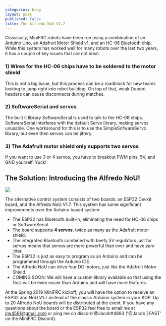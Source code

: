 ```yaml
---
categories: blog
layout: post
published: false
title: The Alfredo NoU V1.7
---
```

Classically, MiniFRC robots have been run using a combination of an Arduino Uno, an Adafruit Motor Shield v1, and an HC-06 Bluetooth chip. While this system has worked well for many robots over the last two years, it has a couple of key issues that are not ideal.

### 1) Wires for the HC-06 chips have to be soldered to the motor shield
This is not a big issue, but this process can be a roadblock for new teams looking to jump right into robot building. On top of that, weak Dupont headers can cause disconnects during matches.

### 2) SoftwareSerial and servos
The built it library SoftwareSerial is used to talk to the HC-06 chips. SoftwareSerial interferes with the default Servo library, making servos unusable. One workaround for this is to use the SimpleSofwareServo library, but even then servos can be jittery.

### 3) The Adafruit motor shield only supports two servos
If you want to use 3 or 4 servos, you have to breakout PWM pins, 5V, and GND yourself. Yuck!

## The Solution: Introducing the Alfredo NoU!

![]({{site.baseurl}}/images/IMG_20190415_203423.jpg)

The alternative control system consists of two boards: an ESP32 Devkit board, and the Alfredo NoU V1.7. This system has some significant improvements over the Arduino based system:

- The ESP32 has Bluetooth built-in, eliminating the need for HC-06 chips or SoftwareSerial.
- The board supports **4 servos**, twice as many as the Adafruit motor shield.
- The integrated Bluetooth combined with beefy 5V regulators just for servos means that servos are more powerful than ever and have _zero_ jitter.
- The ESP32 is just as easy to program as an Arduino and can be programmed through the Arduino IDE.
- The Alfredo NoU can drive four DC motors, just like the Adafruit Motor Shield.
- COMING SOON: We will have a custom library available so that using the NoU will be even easier than Arduino and will have more features.

At the Spring 2019 MiniFRC kickoff, you will have the option to receive an ESP32 and NoU V1.7 instead of the classic Arduino system in your KOP. Up to 20 Alfredo NoU boards will be distributed at the event. If you have any questions about the board or the ESP32 feel free to email me at jrw4561@gmail.com or ping me on discord @Jacob#4883 ('@Jacob \| FAST' on the MiniFRC Discord).
